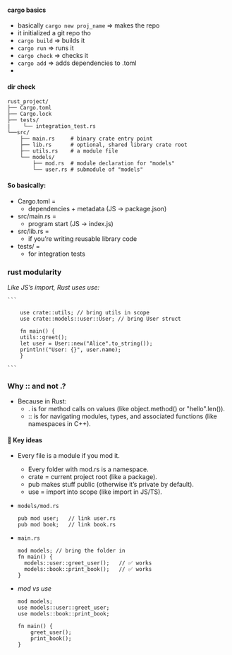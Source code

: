 #### cargo basics

- basically `cargo new proj_name` => makes the repo
- it initialized a git repo tho
- `cargo build` => builds it
- `cargo run` => runs it
- `cargo check` => checks it
- `cargo add` => adds dependencies to .toml
-

#### dir check

```
rust_project/
├── Cargo.toml
├── Cargo.lock
├── tests/
|    └── integration_test.rs
└──src/
    ├── main.rs     # binary crate entry point
    ├── lib.rs      # optional, shared library crate root
    ├── utils.rs    # a module file
    └── models/
        ├── mod.rs  # module declaration for "models"
        └── user.rs # submodule of "models"
```

#### So basically:

- Cargo.toml =
  - dependencies + metadata (JS → package.json)
- src/main.rs =
  - program start (JS → index.js)
- src/lib.rs =
  - if you’re writing reusable library code
- tests/ =
  - for integration tests

### rust modularity

_Like JS’s import, Rust uses use:_

    ```

        use crate::utils; // bring utils in scope
        use crate::models::user::User; // bring User struct

        fn main() {
        utils::greet();
        let user = User::new("Alice".to_string());
        println!("User: {}", user.name);
        }

    ```

### Why :: and not .?

- Because in Rust:
  - . is for method calls on values (like object.method() or "hello".len()).
  - :: is for navigating modules, types, and associated functions (like namespaces in C++).

#### 🔑 Key ideas

- Every file is a module if you mod it.

  - Every folder with mod.rs is a namespace.
  - crate = current project root (like a package).
  - pub makes stuff public (otherwise it’s private by default).
  - use = import into scope (like import in JS/TS).

- `models/mod.rs`

  ```
  pub mod user;   // link user.rs
  pub mod book;   // link book.rs
  ```

- `main.rs`

  ```
  mod models; // bring the folder in
  fn main() {
    models::user::greet_user();   // ✅ works
    models::book::print_book();   // ✅ works
  }
  ```

- _mod vs use_

  ```
  mod models;
  use models::user::greet_user;
  use models::book::print_book;

  fn main() {
      greet_user();
      print_book();
  }
  ```
